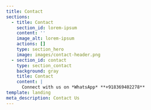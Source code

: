 ```yaml
---
title: Contact
sections:
  - title: Contact
    section_id: lorem-ipsum
    content: ''
    image_alt: lorem-ipsum
    actions: []
    type: section_hero
    image: images/contact-header.png
  - section_id: contact
    type: section_contact
    background: gray
    title: Contact
    content: |
      Connect with us on *WhatsApp* **+918369402278**
template: landing
meta_description: Contact Us
---
```

